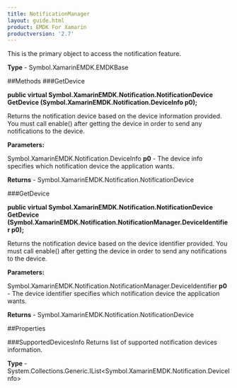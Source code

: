 ```yaml
---
title: NotificationManager
layout: guide.html
product: EMDK For Xamarin 
productversion: '2.7' 
---
```

This is the primary object to access the notification feature.

**Type** - Symbol.XamarinEMDK.EMDKBase

##Methods
###GetDevice

**public virtual Symbol.XamarinEMDK.Notification.NotificationDevice GetDevice (Symbol.XamarinEMDK.Notification.DeviceInfo p0);**

Returns the notification device based on the device information provided. You must call enable() after getting the device in order to send any notifications to the device.

**Parameters:**

Symbol.XamarinEMDK.Notification.DeviceInfo **p0**  - The device info specifies which notification device the application wants.

**Returns** - Symbol.XamarinEMDK.Notification.NotificationDevice

###GetDevice

**public virtual Symbol.XamarinEMDK.Notification.NotificationDevice GetDevice (Symbol.XamarinEMDK.Notification.NotificationManager.DeviceIdentifier p0);**

Returns the notification device based on the device identifier provided. You must call enable() after getting the device in order to send any notifications to the device.

**Parameters:**

Symbol.XamarinEMDK.Notification.NotificationManager.DeviceIdentifier **p0**  - The device identifier specifies which notification device the application wants.

**Returns** - Symbol.XamarinEMDK.Notification.NotificationDevice

##Properties

###SupportedDevicesInfo
Returns list of supported notification devices information.

**Type** - System.Collections.Generic.IList<Symbol.XamarinEMDK.Notification.DeviceInfo>
